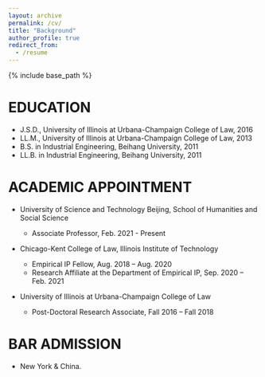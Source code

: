 ```yaml
---
layout: archive
permalink: /cv/
title: "Background"
author_profile: true
redirect_from:
  - /resume
---
```


{% include base_path %}

EDUCATION
======
* J.S.D., University of Illinois at Urbana-Champaign College of Law, 2016
* LL.M., University of Illinois at Urbana-Champaign College of Law, 2013
* B.S. in Industrial Engineering, Beihang University, 2011
* LL.B. in Industrial Engineering, Beihang University, 2011

ACADEMIC APPOINTMENT
======
* University of Science and Technology Beijing, School of Humanities and Social Science
  * Associate Professor, Feb. 2021 - Present

* Chicago-Kent College of Law, Illinois Institute of Technology
  * Empirical IP Fellow, Aug. 2018 – Aug. 2020
  * Research Affiliate at the Department of Empirical IP, Sep. 2020 – Feb. 2021

* University of Illinois at Urbana-Champaign College of Law
  * Post-Doctoral Research Associate, Fall 2016 – Fall 2018
  
BAR ADMISSION
======
* New York & China.
